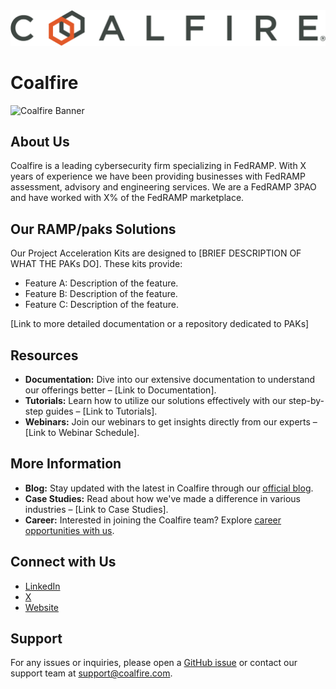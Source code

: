 <div align="center">
<img src="./profile/CoalfireLogo-Reg_Color.png">
</div>


# Coalfire

![Coalfire Banner](URL_TO_A_BANNER_IMAGE_IF_YOU_HAVE_ONE)

## About Us

Coalfire is a leading cybersecurity firm specializing in FedRAMP. With X years of experience we have been providing businesses with FedRAMP assessment, advisory and engineering services. We are a FedRAMP 3PAO and have worked with X% of the FedRAMP marketplace.

## Our RAMP/paks Solutions

Our Project Acceleration Kits are designed to [BRIEF DESCRIPTION OF WHAT THE PAKs DO]. These kits provide:

- Feature A: Description of the feature.
- Feature B: Description of the feature.
- Feature C: Description of the feature.

[Link to more detailed documentation or a repository dedicated to PAKs]

## Resources

- **Documentation:** Dive into our extensive documentation to understand our offerings better – [Link to Documentation].
- **Tutorials:** Learn how to utilize our solutions effectively with our step-by-step guides – [Link to Tutorials].
- **Webinars:** Join our webinars to get insights directly from our experts – [Link to Webinar Schedule].

## More Information

- **Blog:** Stay updated with the latest in Coalfire through our [official blog](https://www.coalfire.com/the-coalfire-blog).
- **Case Studies:** Read about how we've made a difference in various industries – [Link to Case Studies].
- **Career:** Interested in joining the Coalfire team? Explore [career opportunities with us](https://www.coalfire.com/about/careers).

## Connect with Us

- [LinkedIn](https://www.linkedin.com/company/coalfire/mycompany/)
- [X](https://x.com/coalfire?s=20)
- [Website](https://www.coalfire.com/)

## Support

For any issues or inquiries, please open a [GitHub issue](LINK_TO_YOUR_ISSUES_PAGE) or contact our support team at [support@coalfire.com](mailto:support@coalfire.com).
